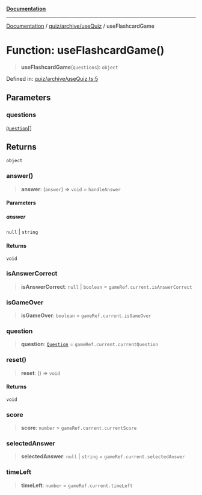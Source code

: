 [**Documentation**](../../../../README.md)

***

[Documentation](../../../../README.md) / [quiz/archive/useQuiz](../README.md) / useFlashcardGame

# Function: useFlashcardGame()

> **useFlashcardGame**(`questions`): `object`

Defined in: [quiz/archive/useQuiz.ts:5](https://github.com/Projet-Clovis/flashcard-games/blob/cdaa1ee741a03ae1c8c76b5e87cd54da494e38ee/src/quiz/archive/useQuiz.ts#L5)

## Parameters

### questions

[`Question`](../../../../shared/types/flashcardTypes/type-aliases/Question.md)[]

## Returns

`object`

### answer()

> **answer**: (`answer`) => `void` = `handleAnswer`

#### Parameters

##### answer

`null` | `string`

#### Returns

`void`

### isAnswerCorrect

> **isAnswerCorrect**: `null` \| `boolean` = `gameRef.current.isAnswerCorrect`

### isGameOver

> **isGameOver**: `boolean` = `gameRef.current.isGameOver`

### question

> **question**: [`Question`](../../../../shared/types/flashcardTypes/type-aliases/Question.md) = `gameRef.current.currentQuestion`

### reset()

> **reset**: () => `void`

#### Returns

`void`

### score

> **score**: `number` = `gameRef.current.currentScore`

### selectedAnswer

> **selectedAnswer**: `null` \| `string` = `gameRef.current.selectedAnswer`

### timeLeft

> **timeLeft**: `number` = `gameRef.current.timeLeft`
